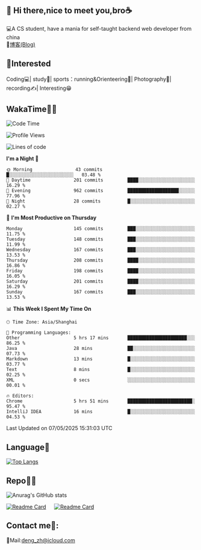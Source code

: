 👋 Hi there,nice to meet you,bro☕
---
💻A CS student, have a mania for self-taught backend web developer from china   
📌[博客(Blog)](https://github.com/HealUP/MyBlog)

 <!-- waka-box start -->
 <!-- waka-box end -->
 
🧲**Interested**
--
Coding💻| study📖| sports：running&Orienteering🏃‍| Photography📸| recording✍️| Interesting😁

WakaTime👨‍💻
---
<!--START_SECTION:waka-->
![Code Time](http://img.shields.io/badge/Code%20Time-2%2C953%20hrs%2035%20mins-blue)

![Profile Views](http://img.shields.io/badge/Profile%20Views-0-blue)

![Lines of code](https://img.shields.io/badge/From%20Hello%20World%20I%27ve%20Written-205.1%20thousand%20lines%20of%20code-blue)

**I'm a Night 🦉** 

```text
🌞 Morning                43 commits          █░░░░░░░░░░░░░░░░░░░░░░░░   03.48 % 
🌆 Daytime                201 commits         ████░░░░░░░░░░░░░░░░░░░░░   16.29 % 
🌃 Evening                962 commits         ███████████████████░░░░░░   77.96 % 
🌙 Night                  28 commits          █░░░░░░░░░░░░░░░░░░░░░░░░   02.27 % 
```
📅 **I'm Most Productive on Thursday** 

```text
Monday                   145 commits         ███░░░░░░░░░░░░░░░░░░░░░░   11.75 % 
Tuesday                  148 commits         ███░░░░░░░░░░░░░░░░░░░░░░   11.99 % 
Wednesday                167 commits         ███░░░░░░░░░░░░░░░░░░░░░░   13.53 % 
Thursday                 208 commits         ████░░░░░░░░░░░░░░░░░░░░░   16.86 % 
Friday                   198 commits         ████░░░░░░░░░░░░░░░░░░░░░   16.05 % 
Saturday                 201 commits         ████░░░░░░░░░░░░░░░░░░░░░   16.29 % 
Sunday                   167 commits         ███░░░░░░░░░░░░░░░░░░░░░░   13.53 % 
```


📊 **This Week I Spent My Time On** 

```text
🕑︎ Time Zone: Asia/Shanghai

💬 Programming Languages: 
Other                    5 hrs 17 mins       ██████████████████████░░░   86.25 % 
Java                     28 mins             ██░░░░░░░░░░░░░░░░░░░░░░░   07.73 % 
Markdown                 13 mins             █░░░░░░░░░░░░░░░░░░░░░░░░   03.77 % 
Text                     8 mins              █░░░░░░░░░░░░░░░░░░░░░░░░   02.25 % 
XML                      0 secs              ░░░░░░░░░░░░░░░░░░░░░░░░░   00.01 % 

🔥 Editors: 
Chrome                   5 hrs 51 mins       ████████████████████████░   95.47 % 
IntelliJ IDEA            16 mins             █░░░░░░░░░░░░░░░░░░░░░░░░   04.53 % 
```


 Last Updated on 07/05/2025 15:31:03 UTC
<!--END_SECTION:waka-->

Language🚀
---
[![Top Langs](https://github-readme-stats.vercel.app/api/top-langs/?username=HealUP&layout=compact&hide_border=true)](https://github.com/HealUP)

Repo🧑‍💻
---
![Anurag's GitHub stats](https://github-readme-stats.vercel.app/api?username=HealUP&count_private=true&show_icons=true&theme=gruvbox&hide_border=true) 

[![Readme Card](https://github-readme-stats.vercel.app/api/pin/?username=HealUP&repo=InternetEy&theme=transparent)](https://github.com/HealUP/InternetEy) &emsp;
[![Readme Card](https://github-readme-stats.vercel.app/api/pin/?username=HealUP&repo=CampusExperience&theme=transparent)](https://github.com/HealUP/CampusExperience)


Contact me📱:
---
📮Mail:deng_zh@icloud.com  
